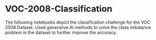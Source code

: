 # VOC-2008-Classification
The following notebooks depict the classification challenge for the VOC 2008 Dataset. Used generative AI methods to solve the class imbalance problem in the dataset to further improve the accuracy.

